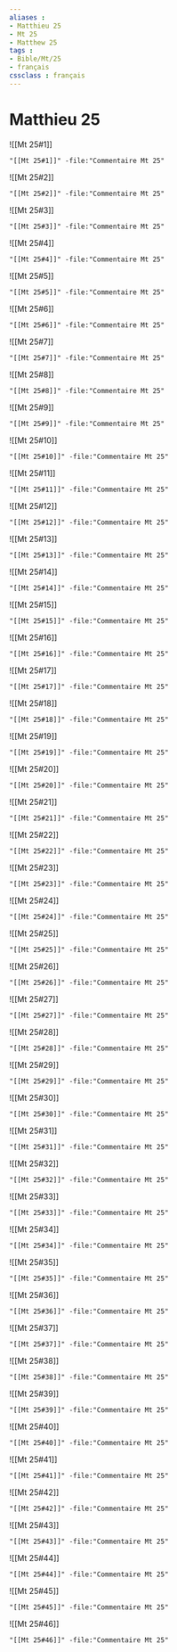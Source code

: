 ```yaml
---
aliases : 
- Matthieu 25
- Mt 25
- Matthew 25
tags : 
- Bible/Mt/25
- français
cssclass : français
---
```


# Matthieu 25

![[Mt 25#1]]

```query
"[[Mt 25#1]]" -file:"Commentaire Mt 25"
```

![[Mt 25#2]]

```query
"[[Mt 25#2]]" -file:"Commentaire Mt 25"
```

![[Mt 25#3]]

```query
"[[Mt 25#3]]" -file:"Commentaire Mt 25"
```

![[Mt 25#4]]

```query
"[[Mt 25#4]]" -file:"Commentaire Mt 25"
```

![[Mt 25#5]]

```query
"[[Mt 25#5]]" -file:"Commentaire Mt 25"
```

![[Mt 25#6]]

```query
"[[Mt 25#6]]" -file:"Commentaire Mt 25"
```

![[Mt 25#7]]

```query
"[[Mt 25#7]]" -file:"Commentaire Mt 25"
```

![[Mt 25#8]]

```query
"[[Mt 25#8]]" -file:"Commentaire Mt 25"
```

![[Mt 25#9]]

```query
"[[Mt 25#9]]" -file:"Commentaire Mt 25"
```

![[Mt 25#10]]

```query
"[[Mt 25#10]]" -file:"Commentaire Mt 25"
```

![[Mt 25#11]]

```query
"[[Mt 25#11]]" -file:"Commentaire Mt 25"
```

![[Mt 25#12]]

```query
"[[Mt 25#12]]" -file:"Commentaire Mt 25"
```

![[Mt 25#13]]

```query
"[[Mt 25#13]]" -file:"Commentaire Mt 25"
```

![[Mt 25#14]]

```query
"[[Mt 25#14]]" -file:"Commentaire Mt 25"
```

![[Mt 25#15]]

```query
"[[Mt 25#15]]" -file:"Commentaire Mt 25"
```

![[Mt 25#16]]

```query
"[[Mt 25#16]]" -file:"Commentaire Mt 25"
```

![[Mt 25#17]]

```query
"[[Mt 25#17]]" -file:"Commentaire Mt 25"
```

![[Mt 25#18]]

```query
"[[Mt 25#18]]" -file:"Commentaire Mt 25"
```

![[Mt 25#19]]

```query
"[[Mt 25#19]]" -file:"Commentaire Mt 25"
```

![[Mt 25#20]]

```query
"[[Mt 25#20]]" -file:"Commentaire Mt 25"
```

![[Mt 25#21]]

```query
"[[Mt 25#21]]" -file:"Commentaire Mt 25"
```

![[Mt 25#22]]

```query
"[[Mt 25#22]]" -file:"Commentaire Mt 25"
```

![[Mt 25#23]]

```query
"[[Mt 25#23]]" -file:"Commentaire Mt 25"
```

![[Mt 25#24]]

```query
"[[Mt 25#24]]" -file:"Commentaire Mt 25"
```

![[Mt 25#25]]

```query
"[[Mt 25#25]]" -file:"Commentaire Mt 25"
```

![[Mt 25#26]]

```query
"[[Mt 25#26]]" -file:"Commentaire Mt 25"
```

![[Mt 25#27]]

```query
"[[Mt 25#27]]" -file:"Commentaire Mt 25"
```

![[Mt 25#28]]

```query
"[[Mt 25#28]]" -file:"Commentaire Mt 25"
```

![[Mt 25#29]]

```query
"[[Mt 25#29]]" -file:"Commentaire Mt 25"
```

![[Mt 25#30]]

```query
"[[Mt 25#30]]" -file:"Commentaire Mt 25"
```

![[Mt 25#31]]

```query
"[[Mt 25#31]]" -file:"Commentaire Mt 25"
```

![[Mt 25#32]]

```query
"[[Mt 25#32]]" -file:"Commentaire Mt 25"
```

![[Mt 25#33]]

```query
"[[Mt 25#33]]" -file:"Commentaire Mt 25"
```

![[Mt 25#34]]

```query
"[[Mt 25#34]]" -file:"Commentaire Mt 25"
```

![[Mt 25#35]]

```query
"[[Mt 25#35]]" -file:"Commentaire Mt 25"
```

![[Mt 25#36]]

```query
"[[Mt 25#36]]" -file:"Commentaire Mt 25"
```

![[Mt 25#37]]

```query
"[[Mt 25#37]]" -file:"Commentaire Mt 25"
```

![[Mt 25#38]]

```query
"[[Mt 25#38]]" -file:"Commentaire Mt 25"
```

![[Mt 25#39]]

```query
"[[Mt 25#39]]" -file:"Commentaire Mt 25"
```

![[Mt 25#40]]

```query
"[[Mt 25#40]]" -file:"Commentaire Mt 25"
```

![[Mt 25#41]]

```query
"[[Mt 25#41]]" -file:"Commentaire Mt 25"
```

![[Mt 25#42]]

```query
"[[Mt 25#42]]" -file:"Commentaire Mt 25"
```

![[Mt 25#43]]

```query
"[[Mt 25#43]]" -file:"Commentaire Mt 25"
```

![[Mt 25#44]]

```query
"[[Mt 25#44]]" -file:"Commentaire Mt 25"
```

![[Mt 25#45]]

```query
"[[Mt 25#45]]" -file:"Commentaire Mt 25"
```

![[Mt 25#46]]

```query
"[[Mt 25#46]]" -file:"Commentaire Mt 25"
```

